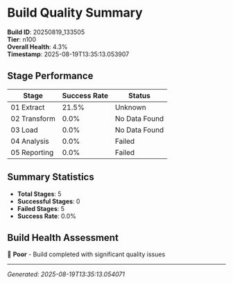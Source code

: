 # Build Quality Summary

**Build ID**: 20250819_133505  
**Tier**: n100  
**Overall Health**: 4.3%  
**Timestamp**: 2025-08-19T13:35:13.053907

## Stage Performance

| Stage | Success Rate | Status |
|-------|-------------|--------|
| 01 Extract | 21.5% | Unknown |
| 02 Transform | 0.0% | No Data Found |
| 03 Load | 0.0% | No Data Found |
| 04 Analysis | 0.0% | Failed |
| 05 Reporting | 0.0% | Failed |


## Summary Statistics

- **Total Stages**: 5
- **Successful Stages**: 0
- **Failed Stages**: 5
- **Success Rate**: 0.0%

## Build Health Assessment

🔴 **Poor** - Build completed with significant quality issues

---
*Generated: 2025-08-19T13:35:13.054071*
